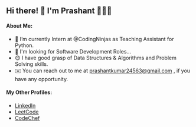 ## Hi there! 👋 I'm Prashant 👨🏻‍💻

<!-- **mrprashantkumar/mrprashantkumar** is a ✨ _special_ ✨ repository because its `README.md` (this file) appears on your GitHub profile. -->

#### About Me:

- 🔭 I’m currently Intern at @CodingNinjas as Teaching Assistant for Python.
- 🔎 I'm looking for Software Development Roles...
- 😊 I have good grasp of Data Structures & Algorithms and Problem Solving skills.
- ✉️ You can reach out to me at prashantkumar24563@gmail.com , if you have any opportunity.

#### My Other Profiles:

- [LinkedIn](https://www.linkedin.com/in/mrprashant/)
- [LeetCode](https://leetcode.com/mrprashantkumar/)
- [CodeChef](https://www.codechef.com/users/mr_prashantk)
